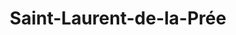 ---
title: Saint-Laurent-de-la-Prée
url: /saint-laurent-de-la-pree/
latitude: 45.992
longitude: -1.039
---